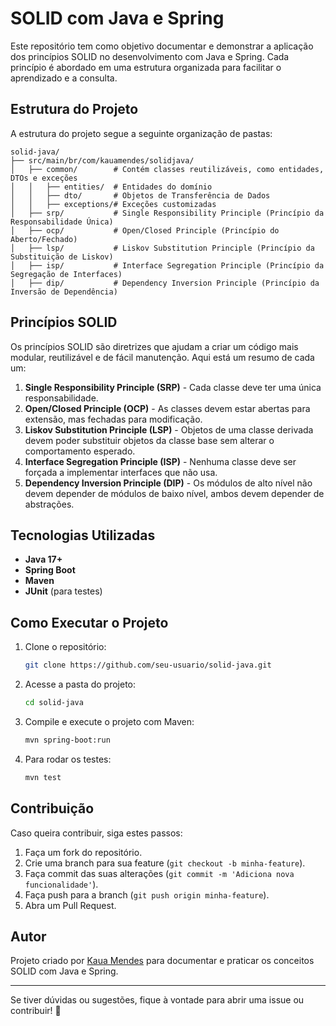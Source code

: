 # SOLID com Java e Spring

Este repositório tem como objetivo documentar e demonstrar a aplicação dos princípios SOLID no desenvolvimento com Java e Spring. Cada princípio é abordado em uma estrutura organizada para facilitar o aprendizado e a consulta.

## Estrutura do Projeto

A estrutura do projeto segue a seguinte organização de pastas:

```
solid-java/
├── src/main/br/com/kauamendes/solidjava/
│   ├── common/        # Contém classes reutilizáveis, como entidades, DTOs e exceções
│   │   ├── entities/  # Entidades do domínio
│   │   ├── dto/       # Objetos de Transferência de Dados
│   │   ├── exceptions/# Exceções customizadas
│   ├── srp/           # Single Responsibility Principle (Princípio da Responsabilidade Única)
│   ├── ocp/           # Open/Closed Principle (Princípio do Aberto/Fechado)
│   ├── lsp/           # Liskov Substitution Principle (Princípio da Substituição de Liskov)
│   ├── isp/           # Interface Segregation Principle (Princípio da Segregação de Interfaces)
│   ├── dip/           # Dependency Inversion Principle (Princípio da Inversão de Dependência)
```

## Princípios SOLID

Os princípios SOLID são diretrizes que ajudam a criar um código mais modular, reutilizável e de fácil manutenção. Aqui está um resumo de cada um:

1. **Single Responsibility Principle (SRP)** - Cada classe deve ter uma única responsabilidade.
2. **Open/Closed Principle (OCP)** - As classes devem estar abertas para extensão, mas fechadas para modificação.
3. **Liskov Substitution Principle (LSP)** - Objetos de uma classe derivada devem poder substituir objetos da classe base sem alterar o comportamento esperado.
4. **Interface Segregation Principle (ISP)** - Nenhuma classe deve ser forçada a implementar interfaces que não usa.
5. **Dependency Inversion Principle (DIP)** - Os módulos de alto nível não devem depender de módulos de baixo nível, ambos devem depender de abstrações.

## Tecnologias Utilizadas

- **Java 17+**
- **Spring Boot**
- **Maven**
- **JUnit** (para testes)

## Como Executar o Projeto

1. Clone o repositório:
   ```sh
   git clone https://github.com/seu-usuario/solid-java.git
   ```

2. Acesse a pasta do projeto:
   ```sh
   cd solid-java
   ```

3. Compile e execute o projeto com Maven:
   ```sh
   mvn spring-boot:run
   ```

4. Para rodar os testes:
   ```sh
   mvn test
   ```

## Contribuição

Caso queira contribuir, siga estes passos:

1. Faça um fork do repositório.
2. Crie uma branch para sua feature (`git checkout -b minha-feature`).
3. Faça commit das suas alterações (`git commit -m 'Adiciona nova funcionalidade'`).
4. Faça push para a branch (`git push origin minha-feature`).
5. Abra um Pull Request.

## Autor

Projeto criado por [Kaua Mendes](https://github.com/seu-usuario) para documentar e praticar os conceitos SOLID com Java e Spring.

---

Se tiver dúvidas ou sugestões, fique à vontade para abrir uma issue ou contribuir! 🚀

